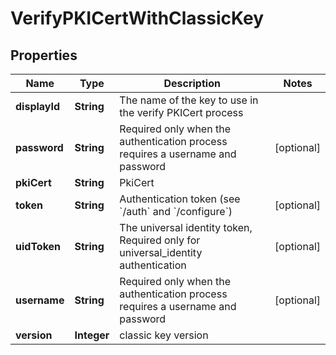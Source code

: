 

# VerifyPKICertWithClassicKey

## Properties

Name | Type | Description | Notes
------------ | ------------- | ------------- | -------------
**displayId** | **String** | The name of the key to use in the verify PKICert process | 
**password** | **String** | Required only when the authentication process requires a username and password |  [optional]
**pkiCert** | **String** | PkiCert | 
**token** | **String** | Authentication token (see &#x60;/auth&#x60; and &#x60;/configure&#x60;) |  [optional]
**uidToken** | **String** | The universal identity token, Required only for universal_identity authentication |  [optional]
**username** | **String** | Required only when the authentication process requires a username and password |  [optional]
**version** | **Integer** | classic key version | 




